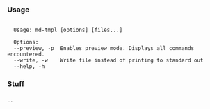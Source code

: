 ### Usage

<!--tmpl,chomp,code=plain: md-tmpl --help -->
``` plain 

  Usage: md-tmpl [options] [files...]

  Options:
  --preview, -p  Enables preview mode. Displays all commands encountered.
  --write, -w    Write file instead of printing to standard out
  --help, -h

```
<!--/tmpl-->

### Stuff

...
